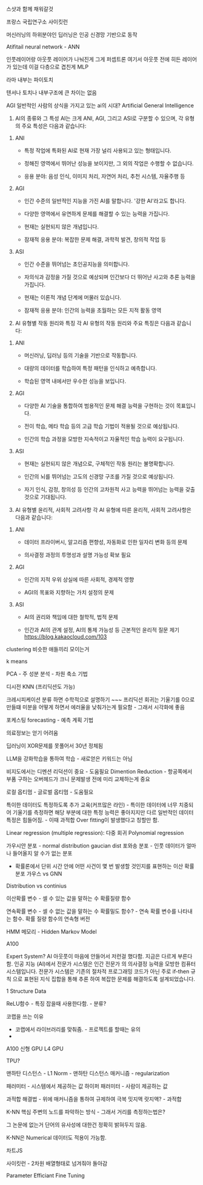 스샷과 함께 채워갈것

프랑스 국립연구소 사이킷런

머신러닝의 하위분야인 딥러닝은 인공 신경망 기반으로 동작

Atifitail neural network - ANN

인풋레이어랑 아웃풋 레이어가 나눠진게 그게 퍼셉트론
여기서 아웃풋 전에 히든 레이어가 있는데 이걸 다층으로 겹친게 MLP

라마 내부는 파이토치

텐서나 토치나 내부구조에 큰 차이는 없음

AGI 일반적인 사람의 상식을 가지고 있는 ai의 시대?
Artificial General Intelligence

1. AI의 종류와 그 특성
AI는 크게 ANI, AGI, 그리고 ASI로 구분할 수 있으며, 각 유형의 주요 특성은 다음과 같습니다:

 

1) ANI

   - 특정 작업에 특화된 AI로 현재 가장 널리 사용되고 있는 형태입니다.

   - 정해진 영역에서 뛰어난 성능을 보이지만, 그 외의 작업은 수행할 수 없습니다.

   - 응용 분야: 음성 인식, 이미지 처리, 자연어 처리, 추천 시스템, 자율주행 등

 

2) AGI

   - 인간 수준의 일반적인 지능을 가진 AI를 말합니다. '강한 AI'라고도 합니다.

   - 다양한 영역에서 유연하게 문제를 해결할 수 있는 능력을 가집니다.

   - 현재는 실현되지 않은 개념입니다.

   - 잠재적 응용 분야: 복잡한 문제 해결, 과학적 발견, 창의적 작업 등

 

3) ASI

   - 인간 수준을 뛰어넘는 초인공지능을 의미합니다.

   - 자의식과 감정을 가질 것으로 예상되며 인간보다 더 뛰어난 사고와 추론 능력을 가집니다.

   - 현재는 이론적 개념 단계에 머물러 있습니다.

   - 잠재적 응용 분야: 인간의 능력을 초월하는 모든 지적 활동 영역

 

2. AI 유형별 작동 원리와 특징
각 AI 유형의 작동 원리와 주요 특징은 다음과 같습니다:

 

1) ANI

   - 머신러닝, 딥러닝 등의 기술을 기반으로 작동합니다.

   - 대량의 데이터를 학습하여 특정 패턴을 인식하고 예측합니다.

   - 학습된 영역 내에서만 우수한 성능을 보입니다.

 

2) AGI

   - 다양한 AI 기술을 통합하여 범용적인 문제 해결 능력을 구현하는 것이 목표입니다.

   - 전이 학습, 메타 학습 등의 고급 학습 기법이 적용될 것으로 예상됩니다.

   - 인간의 학습 과정을 모방한 지속적이고 자율적인 학습 능력이 요구됩니다.

 

3) ASI

   - 현재는 실현되지 않은 개념으로, 구체적인 작동 원리는 불명확합니다.

   - 인간의 뇌를 뛰어넘는 고도의 신경망 구조를 가질 것으로 예상됩니다.

   - 자기 인식, 감정, 창의성 등 인간의 고차원적 사고 능력을 뛰어넘는 능력을 갖출 것으로 기대됩니다.

 

3. AI 유형별 윤리적, 사회적 고려사항
각 AI 유형에 따른 윤리적, 사회적 고려사항은 다음과 같습니다:

1) ANI
   - 데이터 프라이버시, 알고리즘 편향성, 자동화로 인한 일자리 변화 등의 문제

   - 의사결정 과정의 투명성과 설명 가능성 확보 필요

2) AGI
   - 인간의 지적 우위 상실에 따른 사회적, 경제적 영향

   - AGI의 목표와 지향하는 가치 설정의 문제

3) ASI
   - AI의 권리와 책임에 대한 철학적, 법적 문제

   - 인간과 AI의 관계 설정, AI의 통제 가능성 등 근본적인 윤리적 질문 제기
https://blog.kakaocloud.com/103

clustering 비슷한 애들끼리 모이는거

k means

PCA - 주 성분 분석 - 차원 축소 기법

디시전
KNN (프리딕션도 가능)

크레시피케이션 분류 하면 수학적으로 설명하기 ~~~
프리딕션 회귀는 기울기를 0으로 만들떄 미분을 어떻게 하면서 에러율을 낮춰가는게 필요함 - 그래서 시각화에 좋음

포케스팅 forecasting - 예측 계획 기법

의료정보는 얻기 어려움

딥러닝이 XOR문제를 못풀어서 30년 정체됨

LLM을 강화학습을 통하여 학습 - 새로얻은 키워드는 아님

비지도에서는 디멘션 리덕션이 중요 - 도움필요
Dimention Reduction - 항공쪽에서 부품 구하는 오버헤드가 크니 문제발생 전에 미리 교체하는게 중요

로컬 옵티멈 - 글로벌 옵티멈 - 도움필요

특이한 데이터도 특정하도록 추가 교육(커프많은 라인) - 특이한 데이터에 너무 치중되어 기울기를 측정하면 해당 부분에 대한 특정 능력은 좋아지지만 다르 일반적인 데이터 특정은 힘들어짐. - 이때 과적합 Over fitting이 발생했다고 칭할만 함.

Linear regression (multiple regression): 다중 회귀
Polynomial regression

가우시안 분포 - normal distribution
gaucian dist
포와송 분포 - 인풋 데이터가 얼마나 들어올지 알 수가 없는 분포
- 확률론에서 단위 시간 안에 어떤 사건이 몇 번 발생할 것인지를 표현하는 이산 확률 분포
가우스 vs GNN

Distribution vs continius



이산확률 변수 - 셀 수 있는 값을 말하는 수
확률질량 함수

연속확률 변수 - 셀 수 없는 값을 말하는 수 
확률밀도 함수? - 연속 확률 변수를 나타내는 함수. 확률 질량 함수의 연속형 버전

HMM 메모리 - Hidden Markov Model

A100

Expert System?
AI 아웃풋이 마음에 안들어서 저런걸 했다함. 지금은 다르게 부른다함.
인공 지능 (AI)에서 전문가 시스템은 인간 전문가 의 의사결정 능력을 모방한 컴퓨터 시스템입니다. 전문가 시스템은 기존의 절차적 프로그래밍 코드가 아닌 주로 if-then 규칙 으로 표현된 지식 집합을 통해 추론 하여 복잡한 문제를 해결하도록 설계되었습니다.

1 Structure Data

ReLU함수 - 특징 잡을때 사용한다함. - 분류?

코랩을 쓰는 이유
- 코랩에서 라이브러리를 맞춰줌. - 프로젝트를 할때는 유의
- 

A100 신형 GPU
L4 GPU

TPU?

맨하탄 디스턴스 - L1 Norm - 맨하탄 디스턴스 매커니즘 - regularization

패러미터 - 시스템에서 제공하는 값
하이퍼 패러미터 - 사람이 제공하는 값

과적합 해결법 - 위에 매커니즘을 통하여 규제하여 극복
밋지액 랏지액? - 과적합

K-NN 핵심
주변의 노드를 파악하는 방식 - 그래서 거리를 측정하는법은?

그 논문에 없는거
단어의 유사성에 대한건 정확히 밝혀두지 않음.

K-NN은 Numerical 데이터도 적용이 가능함.

차트JS

사이킷런 - 2차원 배열형태로 넘겨줘야 돌아감

Parameter Efficiant Fine Tuning